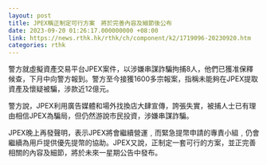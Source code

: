 ```yaml
---
layout: post
title: JPEX稱正制定可行方案　將於完善內容及細節後公布
date: 2023-09-20 01:26:17.000000000 +08:00
link: https://news.rthk.hk/rthk/ch/component/k2/1719096-20230920.htm
categories: rthk
---
```


警方就虛擬資產交易平台JPEX案件，以涉嫌串謀詐騙拘捕8人，他們已獲准保釋候查，下月中向警方報到。警方至今接獲1600多宗報案，指稱未能夠在JPEX提取資產及懷疑被騙，涉款近12億元。

警方說，JPEX利用廣告媒體和場外找換店大肆宣傳，誇張失實，被捕人士已有理由相信JPEX為騙局，但仍然游說市民投資，涉嫌串謀詐騙。

JPEX晚上再發聲明，表示JPEX將會繼續營運﹐而緊急提幣申請的專責小組﹐仍會繼續為用戶提供優先提幣的協助。JPEX又說，正制定一套可行的方案，並正完善相關的內容及細節，將於未來一星期公告中發布。
